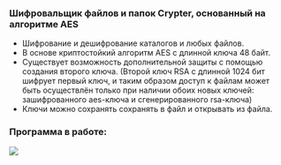 ### Шифровальщик файлов и папок Crypter, основанный на алгоритме AES

- Шифрование и дешифрование каталогов и любых файлов.
- В основе криптостойкий алгоритм AES с длинной ключа 48 байт.
- Существует возможность дополнительной защиты с помощью создания второго ключа. (Второй ключ RSA с длинной 1024 бит шифрует первый ключ, и таким образом доступ к файлам может быть осуществлён только при наличии обоих новых ключей: зашифрованного aes-ключа и сгенерированного rsa-ключа)
- Ключи можно сохранять сохранять в файл и открывать из файла.

### Программа в работе:

![](https://media.giphy.com/media/w5K7pnp1jKw4OjQ59v/giphy.gif)
